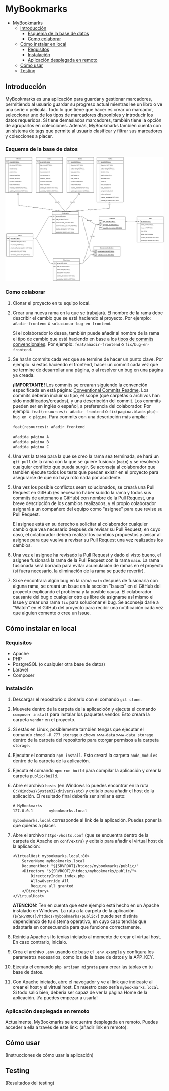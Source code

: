 # MyBookmarks

- [MyBookmarks](#mybookmarks)
  - [Introducción](#introducción)
    - [Esquema de la base de datos](#esquema-de-la-base-de-datos)
    - [Como colaborar](#como-colaborar)
  - [Cómo instalar en local](#cómo-instalar-en-local)
    - [Requisitos](#requisitos)
    - [Instalación](#instalación)
    - [Aplicación desplegada en remoto](#aplicación-desplegada-en-remoto)
  - [Cómo usar](#cómo-usar)
  - [Testing](#testing)

## Introducción

MyBookmarks es una aplicación para guardar y gestionar marcadores, permitiendo al usuario guardar su progreso actual mientras lee un libro o ve una serie o película. Todo lo que tiene que hacer es crear un marcador, seleccionar uno de los tipos de marcadores disponibles y introducir los datos requeridos. Si tiene demasiados marcadores, también tiene la opción de agruparlos en colecciones. Además, MyBookmarks también cuenta con un sistema de tags que permite al usuario clasificar y filtrar sus marcadores y colecciones a placer.

### Esquema de la base de datos

![Database Schema](./docs/mybookmarks_db.png)

### Como colaborar

1. Clonar el proyecto en tu equipo local.

2. Crear una nueva rama en la que se trabajará. El nombre de la rama debe describir el cambio que se está haciendo al proyecto. Por ejemplo: `añadir-frontend` o `solucionar-bug-en frontend`.

    Si el colaborador lo desea, también puede añadir al nombre de la rama el tipo de cambio que está haciendo en base a los [tipos de commits convencionales](https://theodorusclarence.com/shorts/conventional-commit-readme). Por ejemplo: `feat/añadir-frontend` o `fix/bug-en-frontend`.

3. Se harán commits cada vez que se termine de hacer un punto clave. Por ejemplo: si estás haciendo el frontend, hacer un commit cada vez que se termine de desarrollar una página, o al resolver un bug en una página ya creada.

   **¡IMPORTANTE!** Los commits se crearan siguiendo la convención especificada en está página: [Conventional Commits Readme](https://theodorusclarence.com/shorts/conventional-commit-readme). Los commits deberán incluir su tipo, el scope (qué carpetas o archivos han sido modificados/creados), y una descripción del commit. Los commits pueden ser en inglés o español, a preferencia del colaborador. Por ejemplo: `feat(resources): añadir frontend` o `fix(pagina.blade.php): bug en x página`. Para commits con una descripción más amplia:

   ```
   feat(resources): añadir frontend
   
   añadida página A
   añadida página B
   añadida página C
   ```

4. Una vez la tarea para la que se creo la rama sea terminada, se hará un `git pull` de la rama con la que se quiere fusionar (`main`) y se resolverá cualquier conflicto que pueda surgir. Se aconseja al colaborador que también ejecute todos los tests que puedan existir en el proyecto para asegurarse de que no haya roto nada por accidente.

5. Una vez los posible conflictos sean solucionados, se creará una Pull Request en GitHub (es necesario haber subido la rama y todos sus commits de antemano a GitHub) con nombre de la Pull Request, una breve descripción de los cambios realizados, y el propio colaborador asignará a un compañero del equipo como "asignee" para que revise su Pull Request.

   El asignee está en su derecho a solicitar al colaborador cualquier cambio que vea necesario después de revisar su Pull Request; en cuyo caso, el colaborador deberá realizar los cambios propuestos y avisar al asignee para que vuelva a revisar su Pull Request una vez realizados los cambios.

6. Una vez el asignee ha revisado la Pull Request y dado el visto bueno, el asignee fusionará la rama de la Pull Request con la rama `main`. La rama fusionada será borrada para evitar acumulación de ramas en el proyecto (si fuera necesario, la eliminación de la rama se puede revertir).

7. Si se encontrara algún bug en la rama `main` después de fusionarla con alguna rama, se creará un Issue en la sección "Issues" en el GitHub del proyecto explicando el problema y la posible causa. El colaborador causante del bug o cualquier otro es libre de asignarse así mismo el Issue y crear una rama `fix` para solucionar el bug. Se aconseja darle a "Watch" en el GitHub del proyecto para recibir una notificación cada vez que alguien comente o cree un Issue.

## Cómo instalar en local

### Requisitos

- Apache
- PHP
- PostgreSQL (o cualquier otra base de datos)
- Laravel
- Composer

### Instalación

1. Descargar el repositorio o clonarlo con el comando `git clone`.

2. Muevete dentro de la carpeta de la aplicacioón y ejecuta el comando `composer install` para instalar los paquetes vendor. Esto creará la carpeta `vendor` en el proyecto.

3. Si estás en Linux, posiblemente también tengas que ejecutar el comando `chmod -R 777 storage` o `chown www-data:www-data storage` dentro de la carpeta del repositorio para otorgar permisos a la carpeta `storage`.

4. Ejecutar el comando `npm install`. Esto creará la carpeta `node_modules` dentro de la carpeta de la aplicación.

5. Ejecuta el comando `npm run build` para compilar la aplicación y crear la carpeta `public/build`.

6. Abre el archivo `hosts` (en Windows lo puedes encontrar en la ruta `C:\Windows\System32\drivers\etc`) y editalo para añadir el host de la aplicación. El resultado final debería ser similar a esto:

    ```
    # MyBookmarks
    127.0.0.1       mybookmarks.local
    ```

    `mybookmarks.local` corresponde al link de la aplicación. Puedes poner la que quieras a placer.

7. Abre el archivo `httpd-vhosts.conf` (que se encuentra dentro de la carpeta de Apache en `conf/extra`) y editalo para añadir el virtual host de la aplicación:

    ```
    <VirtualHost mybookmarks.local:80>
        ServerName mybookmarks.local
        DocumentRoot "${SRVROOT}/htdocs/mybookmarks/public/"
        <Directory "${SRVROOT}/htdocs/mybookmarks/public/">
            DirectoryIndex index.php
            AllowOverride All
            Require all granted
        </Directory>
    </VirtualHost>
    ```

    **ATENCION:** Ten en cuenta que este ejemplo está hecho en un Apache instalado en Windows. La ruta a la carpeta de la aplicación (`${SRVROOT}/htdocs/mybookmarks/public/`) puede ser distinta dependiendo de tu sistema operativo, en cuyo caso tendrás que adaptarla en consecuencia para que funcione correctamente.

8. Reinicia Apache si lo tenías iniciado al momento de crear el virtual host. En caso contrario, inicialo.

9. Crea el archivo `.env` usando de base el `.env.example` y configura los parametros necesarios, como los de la base de datos y la APP_KEY.

10. Ejecuta el comando `php artisan migrate` para crear las tablas en tu base de datos.

11. Con Apache iniciado, abre el navegador y ve al link que indicaste al crear el host y el virtual host. En nuestro caso sería `mybookmarks.local`. Si todo salió bien, debería ser capaz de ver la página Home de la aplicación. ¡Ya puedes empezar a usarla!

### Aplicación desplegada en remoto

Actualmente, MyBookmarks se encuentra desplegada en remoto. Puedes acceder a ella a través de este link: (añadir link en remoto).

## Cómo usar

(Instrucciones de cómo usar la aplicación)

## Testing

(Resultados del testing)
